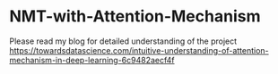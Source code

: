 # NMT-with-Attention-Mechanism

Please read my blog for detailed understanding of the project https://towardsdatascience.com/intuitive-understanding-of-attention-mechanism-in-deep-learning-6c9482aecf4f 
